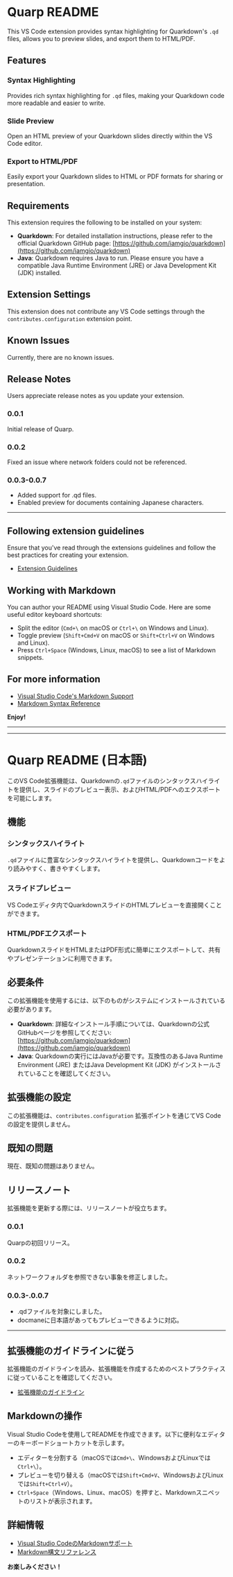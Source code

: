 # Quarp README

This VS Code extension provides syntax highlighting for Quarkdown's `.qd` files, allows you to preview slides, and export them to HTML/PDF.

## Features

### Syntax Highlighting
Provides rich syntax highlighting for `.qd` files, making your Quarkdown code more readable and easier to write.

### Slide Preview
Open an HTML preview of your Quarkdown slides directly within the VS Code editor.

### Export to HTML/PDF
Easily export your Quarkdown slides to HTML or PDF formats for sharing or presentation.

## Requirements

This extension requires the following to be installed on your system:

*   **Quarkdown**: For detailed installation instructions, please refer to the official Quarkdown GitHub page: [https://github.com/iamgio/quarkdown](https://github.com/iamgio/quarkdown)
*   **Java**: Quarkdown requires Java to run. Please ensure you have a compatible Java Runtime Environment (JRE) or Java Development Kit (JDK) installed.

## Extension Settings

This extension does not contribute any VS Code settings through the `contributes.configuration` extension point.

## Known Issues

Currently, there are no known issues.

## Release Notes

Users appreciate release notes as you update your extension.

### 0.0.1

Initial release of Quarp.

### 0.0.2

Fixed an issue where network folders could not be referenced.

### 0.0.3-0.0.7

- Added support for .qd files.
- Enabled preview for documents containing Japanese characters.

---

## Following extension guidelines

Ensure that you've read through the extensions guidelines and follow the best practices for creating your extension.

* [Extension Guidelines](https://code.visualstudio.com/api/references/extension-guidelines)

## Working with Markdown

You can author your README using Visual Studio Code. Here are some useful editor keyboard shortcuts:

* Split the editor (`Cmd+\` on macOS or `Ctrl+\` on Windows and Linux).
* Toggle preview (`Shift+Cmd+V` on macOS or `Shift+Ctrl+V` on Windows and Linux).
* Press `Ctrl+Space` (Windows, Linux, macOS) to see a list of Markdown snippets.

## For more information

* [Visual Studio Code's Markdown Support](http://code.visualstudio.com/docs/languages/markdown)
* [Markdown Syntax Reference](https://help.github.com/articles/markdown-basics/)

**Enjoy!**

---
---

# Quarp README (日本語)

このVS Code拡張機能は、Quarkdownの`.qd`ファイルのシンタックスハイライトを提供し、スライドのプレビュー表示、およびHTML/PDFへのエクスポートを可能にします。

## 機能

### シンタックスハイライト
`.qd`ファイルに豊富なシンタックスハイライトを提供し、Quarkdownコードをより読みやすく、書きやすくします。

### スライドプレビュー
VS Codeエディタ内でQuarkdownスライドのHTMLプレビューを直接開くことができます。

### HTML/PDFエクスポート
QuarkdownスライドをHTMLまたはPDF形式に簡単にエクスポートして、共有やプレゼンテーションに利用できます。

## 必要条件

この拡張機能を使用するには、以下のものがシステムにインストールされている必要があります。

*   **Quarkdown**: 詳細なインストール手順については、Quarkdownの公式GitHubページを参照してください: [https://github.com/iamgio/quarkdown](https://github.com/iamgio/quarkdown)
*   **Java**: Quarkdownの実行にはJavaが必要です。互換性のあるJava Runtime Environment (JRE) またはJava Development Kit (JDK) がインストールされていることを確認してください。

## 拡張機能の設定

この拡張機能は、`contributes.configuration` 拡張ポイントを通じてVS Codeの設定を提供しません。

## 既知の問題

現在、既知の問題はありません。

## リリースノート

拡張機能を更新する際には、リリースノートが役立ちます。

### 0.0.1

Quarpの初回リリース。

### 0.0.2

ネットワークフォルダを参照できない事象を修正しました。

### 0.0.3-.0.0.7

- .qdファイルを対象にしました。
- docmaneに日本語があってもプレビューできるように対応。

---

## 拡張機能のガイドラインに従う

拡張機能のガイドラインを読み、拡張機能を作成するためのベストプラクティスに従っていることを確認してください。

* [拡張機能のガイドライン](https://code.visualstudio.com/api/references/extension-guidelines)

## Markdownの操作

Visual Studio Codeを使用してREADMEを作成できます。以下に便利なエディターのキーボードショートカットを示します。

* エディターを分割する（macOSでは`Cmd+\`、WindowsおよびLinuxでは`Ctrl+\`）。
* プレビューを切り替える（macOSでは`Shift+Cmd+V`、WindowsおよびLinuxでは`Shift+Ctrl+V`）。
* `Ctrl+Space`（Windows、Linux、macOS）を押すと、Markdownスニペットのリストが表示されます。

## 詳細情報

* [Visual Studio CodeのMarkdownサポート](http://code.visualstudio.com/docs/languages/markdown)
* [Markdown構文リファレンス](https://help.github.com/articles/markdown-basics/)

**お楽しみください！**
